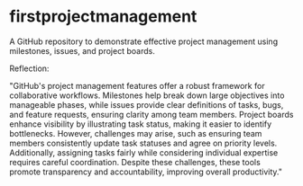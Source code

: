 # firstprojectmanagement
A GitHub repository to demonstrate effective project management using milestones, issues, and project boards.

Reflection:

"GitHub's project management features offer a robust framework for collaborative workflows. Milestones help break down large objectives into manageable phases, while issues provide clear definitions of tasks, bugs, and feature requests, ensuring clarity among team members. Project boards enhance visibility by illustrating task status, making it easier to identify bottlenecks.
However, challenges may arise, such as ensuring team members consistently update task statuses and agree on priority levels. Additionally, assigning tasks fairly while considering individual expertise requires careful coordination. Despite these challenges, these tools promote transparency and accountability, improving overall productivity."


